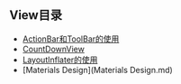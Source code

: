 
## View目录

* [ActionBar和ToolBar的使用](ActionBar和ToolBar的使用.md)
* [CountDownView](CountDownView.md)
* [LayoutInflater的使用](LayoutInflater的使用.md)
* [Materials Design](Materials Design.md)